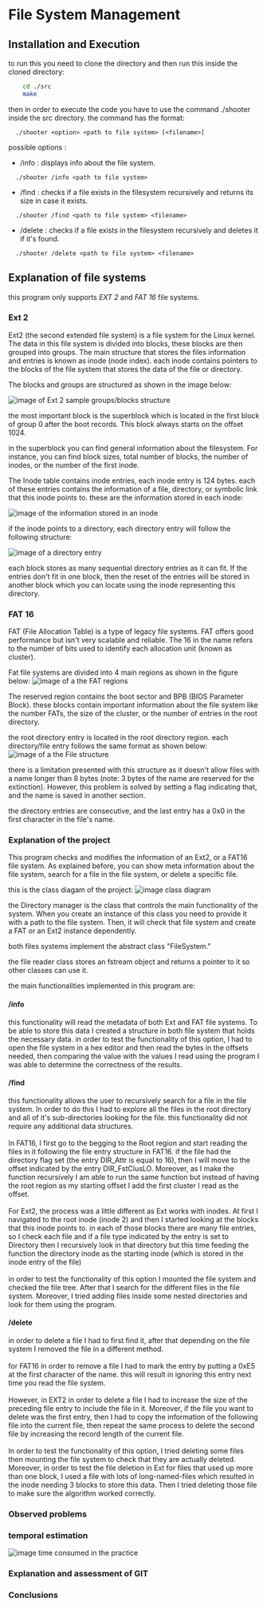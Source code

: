 # File System Management

<h2>Installation and Execution</h2>
  to run this you need to clone the directory and then run this inside the cloned directory:
  
``` bash
    cd ./src
    make
```
  then in order to execute the code you have to use the command ./shooter inside the src directory.
  the command has the format:

```
  ./shooter <option> <path to file system> [<filename>]
```

  possible options : 
  
  - /info : displays info about the file system.

```
  ./shooter /info <path to file system> 
```

  - /find : checks if a file exists in the filesystem recursively and returns its size in case it exists.

```
  ./shooter /find <path to file system> <filename>
```

  - /delete : checks if a file exists in the filesystem recursively and deletes it if it's found.

```
  ./shooter /delete <path to file system> <filename>
```

<h2>Explanation of file systems</h2>

this program only supports <i>EXT 2</i> and <i>FAT 16</i> file systems.

<h3>Ext 2</h3>
  Ext2 (the second extended file system) is a file system for the Linux kernel. The data in this file system is divided into blocks, these blocks are then grouped into groups. 
  The main structure that stores the files information and entries is known as inode (node index). each inode contains pointers to the blocks of the file system that stores the data of the file or directory. 

  
  The blocks and groups are structured as shown in the image below:
  
  ![image of Ext 2 sample groups/blocks structure](https://user-images.githubusercontent.com/45884568/119158873-f8429900-ba56-11eb-9711-598e5b0e817e.png)

  the most important block is the superblock which is located in the first block of group 0 after the boot records. This block always starts on the offset 1024.

  in the superblock you can find general information about the filesystem. For instance, you can find block sizes, total number of blocks, the number of inodes, or the number of  the first inode. 

  The Inode table contains inode entries, each inode entry is 124 bytes. each of these entries contains the information of a file, directory, or symbolic link that this inode points to. these are the information stored in each inode:

  ![image of the information stored in an inode](https://user-images.githubusercontent.com/45884568/119240304-fa881e80-bb4e-11eb-8720-36cef4d181af.png)

  if the inode points to a directory, each directory entry will follow the following structure:
  
  ![image of a directory entry](https://user-images.githubusercontent.com/45884568/119240323-1986b080-bb4f-11eb-9725-964860ba7519.png)

  each block stores as many sequential directory entries as it can fit. If the entries don't fit in one block, then the reset of the entries will be stored in another block which you can locate using the inode representing this directory.




<h3>FAT 16</h3>
  FAT (File Allocation Table) is a type of legacy file systems. FAT offers good performance but isn't very scalable and reliable. The 16 in the name refers to the number of bits used to identify each allocation unit (known as cluster).

  Fat file systems are divided into 4 main regions as shown in the figure below:
    ![image of a the FAT regions](https://user-images.githubusercontent.com/45884568/119271860-b571f400-bc03-11eb-9507-5274ae3de8f6.png)

    

  The reserved region contains the boot sector and BPB (BIOS Parameter Block). these blocks contain important information about the file system like the number FATs, the size of the cluster, or the number of entries in the root directory. 

  the root directory entry is located in the root directory region. each directory/file entry follows the same format as shown below: 
    ![image of a the File structure](https://user-images.githubusercontent.com/45884568/119271839-a12df700-bc03-11eb-9bfb-cea78efb2ac1.png)

  there is a limitation presented with this structure as it doesn't allow files with a name longer than 8 bytes (note: 3 bytes of the name are reserved for the extinction). However, this problem is solved by setting a flag indicating that, and the name is saved in another section. 

  the directory entries are consecutive, and the last entry has a 0x0 in the first character in the file's name. 
 
<h3>Explanation of the project</h3>
  This program checks and modifies the information of an Ext2, or a FAT16 file system. As explained before, you can show meta information about the file system, search for a file in the file system, or delete a specific file.

  this is the class diagam of the project:
  ![image class diagram](https://user-images.githubusercontent.com/45884568/119272505-8ad56a80-bc06-11eb-9f52-0b4207814148.png)

  the Directory manager is the class that controls the main functionality of the system. When you create an instance of this class you need to provide it with a path to the file system. Then, it will check that file system and create a FAT or an Ext2 instance dependently. 

  both files systems implement the abstract class "FileSystem."

  the file reader class stores an fstream object and returns a pointer to it so other classes can use it.

  the main functionalities implemented in this program are:  

  <h4>/info</h4>
      this functionality will read the metadata of both Ext and FAT file systems. To be able to store this data 
        I created a structure in both file system that holds the necessary data.
      in order to test the functionality of this option, I had to open the file system in a hex editor
        and then read the bytes in the offsets needed, then comparing the value with the 
        values I read using the program I was able to determine the correctness of the results.

  <h4>/find</h4>
        this functionality allows the user to recursively search for a file in the file system. 
        In order to do this I had to explore all the files in the root directory and all of it's sub-directories
        looking for the file. this functionality did not require any additional data structures.
        <br><br>
        In FAT16, I first go to the begging to the Root region and start reading the files in it following the file entry structure in FAT16.
        if the file had the directory flag set (the entry DIR_Attr is equal to 16), then I will move to the offset indicated by the entry DIR_FstClusLO.
        Moreover, as I make the function recursively I am able to run the same function but instead of having the root region as my starting offset 
        I add the first cluster I read as the offset.
        <br><br>
        For Ext2, the process was a little different as Ext works with inodes. At first I navigated to the root inode (inode 2) and 
        then I started looking at the blocks that this inode points to. in each of those blocks there are many file entries, 
        so I check each file and if a file type indicated by the entry is set to Directory then I recursively look in that 
        directory but this time feeding the function the directory inode as the starting inode (which is stored in the inode entry of the file)    
        <br><br>
        in order to test the functionality of this option I mounted the file system and checked the file tree. 
        After that I search for the different files in the file system. Moreover, I tried adding files inside some nested
        directories and look for them using the program.

  <h4>/delete</h4>
        in order to delete a file I had to first find it, after that depending on the file system I removed the file in a different method.
        <br><br>
        for FAT16 in order to remove a file I had to mark the entry by putting a 0xE5 at the first character of the name. 
        this will result in ignoring this entry next time you read the file system.
        <br><br>
        However, in EXT2 in order to delete a file I had to increase the size of the preceding file entry to include the file in it. 
        Moreover, if the file you want to delete was the first entry, then I had to copy the information of the following file into the 
        current file, then repeat the same process to delete the second file by increasing the record length of the current file.
        <br><br>        
        In order to test the functionality of this option, I tried deleting some files then mounting the file system to check that they are actually deleted.
        Moreover, in order to test the file deletion in Ext for files that used up more than one block, I used a file with lots of long-named-files 
        which resulted in the inode needing 3 blocks to store this data.
        Then I tried deleting those file to make sure the algorithm worked correctly.


<h3>Observed problems</h3>


<h3>temporal estimation</h3>

![image time consumed in the practice](https://user-images.githubusercontent.com/45884568/119540057-42948480-bd8d-11eb-8811-18e097a26eea.png)


<h3>Explanation and assessment of GIT</h3>


<h3>Conclusions</h3>
